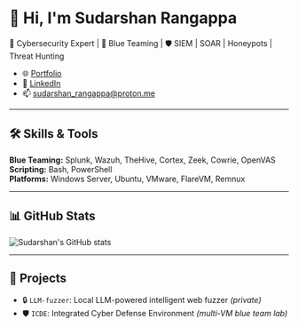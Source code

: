 # 👋 Hi, I'm Sudarshan Rangappa

🚀 Cybersecurity Expert | 🧠 Blue Teaming | 🛡️ SIEM | SOAR | Honeypots | Threat Hunting

- 🌐 [Portfolio](https://sudarshan0101.github.io/portfolio/)
- 💼 [LinkedIn](https://linkedin.com/in/sudarshan-rangappa)
- 📫 sudarshan_rangappa@proton.me

---

## 🛠️ Skills & Tools
**Blue Teaming:** Splunk, Wazuh, TheHive, Cortex, Zeek, Cowrie, OpenVAS  
**Scripting:** Bash, PowerShell  
**Platforms:** Windows Server, Ubuntu, VMware, FlareVM, Remnux

---

## 📊 GitHub Stats
![Sudarshan's GitHub stats](https://github-readme-stats.vercel.app/api?username=sudarshan-rangappa&show_icons=true&theme=github_dark)

---

## 📌 Projects
- 🔒 `LLM-fuzzer`: Local LLM-powered intelligent web fuzzer *(private)*  
- 🛡️ `ICDE`: Integrated Cyber Defense Environment *(multi-VM blue team lab)*  
